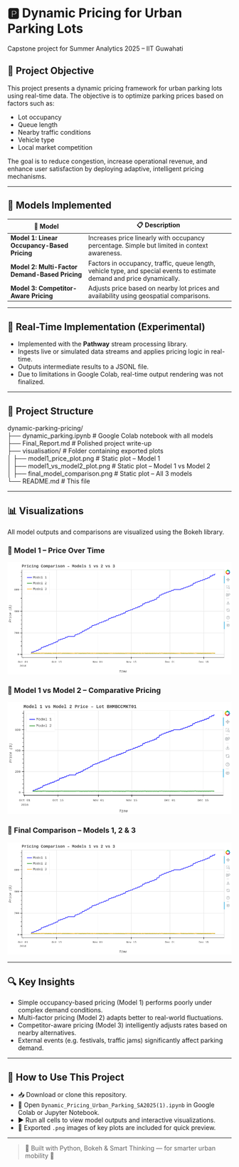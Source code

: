# 🅿️ Dynamic Pricing for Urban Parking Lots  
Capstone project for Summer Analytics 2025 – IIT Guwahati

## 🎯 Project Objective

This project presents a dynamic pricing framework for urban parking lots using real-time data. The objective is to optimize parking prices based on factors such as:

- Lot occupancy
- Queue length
- Nearby traffic conditions
- Vehicle type
- Local market competition

The goal is to reduce congestion, increase operational revenue, and enhance user satisfaction by deploying adaptive, intelligent pricing mechanisms.

---

## 🧠 Models Implemented

| 🔢 Model | 📋 Description |
|---------|----------------|
| **Model 1: Linear Occupancy-Based Pricing** | Increases price linearly with occupancy percentage. Simple but limited in context awareness. |
| **Model 2: Multi-Factor Demand-Based Pricing** | Factors in occupancy, traffic, queue length, vehicle type, and special events to estimate demand and price dynamically. |
| **Model 3: Competitor-Aware Pricing** | Adjusts price based on nearby lot prices and availability using geospatial comparisons. |

---

## 🧪 Real-Time Implementation (Experimental)

- Implemented with the **Pathway** stream processing library.
- Ingests live or simulated data streams and applies pricing logic in real-time.
- Outputs intermediate results to a JSONL file.
- Due to limitations in Google Colab, real-time output rendering was not finalized.

---

## 📁 Project Structure

dynamic-parking-pricing/  
├── dynamic_parking.ipynb            # Google Colab notebook with all models  
├── Final_Report.md                  # Polished project write-up  
├── visualisation/                   # Folder containing exported plots  
│   ├── model1_price_plot.png        # Static plot – Model 1  
│   ├── model1_vs_model2_plot.png    # Static plot – Model 1 vs Model 2  
│   ├── final_model_comparison.png   # Static plot – All 3 models  
└── README.md                        # This file


---

## 📊 Visualizations

All model outputs and comparisons are visualized using the Bokeh library.

### 🔹 Model 1 – Price Over Time
![Model 1 Plot](model1_price_plot.png)

### 🔸 Model 1 vs Model 2 – Comparative Pricing
![Model 1 vs Model 2 Plot](model1_vs_model2_plot.png)

### 🔺 Final Comparison – Models 1, 2 & 3
![Final Model Comparison](final_model_comparison.png)


---


## 🔍 Key Insights

- Simple occupancy-based pricing (Model 1) performs poorly under complex demand conditions.
- Multi-factor pricing (Model 2) adapts better to real-world fluctuations.
- Competitor-aware pricing (Model 3) intelligently adjusts rates based on nearby alternatives.
- External events (e.g. festivals, traffic jams) significantly affect parking demand.

---

## 📝 How to Use This Project

- 📥 Download or clone this repository.
- 📘 Open `Dynamic_Pricing_Urban_Parking_SA2025(1).ipynb` in Google Colab or Jupyter Notebook.
- ▶️ Run all cells to view model outputs and interactive visualizations.
- 📸 Exported `.png` images of key plots are included for quick preview.

---

> 🚗 Built with Python, Bokeh & Smart Thinking — for smarter urban mobility 🚦



